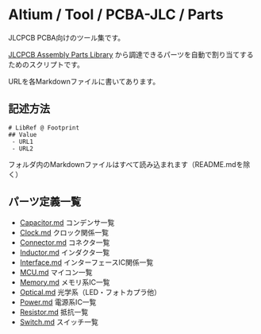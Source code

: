 # Altium / Tool / PCBA-JLC / Parts

JLCPCB PCBA向けのツール集です。

[JLCPCB Assembly Parts Library](https://jlcpcb.com/parts) 
から調達できるパーツを自動で割り当てするためのスクリプトです。

URLを各Markdownファイルに書いてあります。


## 記述方法

    # LibRef @ Footprint
    ## Value
     - URL1
     - URL2


フォルダ内のMarkdownファイルはすべて読み込まれます（README.mdを除く）


## パーツ定義一覧


 - [Capacitor.md](Capacitor.md) コンデンサ一覧
 - [Clock.md](Clock.md) クロック関係一覧
 - [Connector.md](Connector.md) コネクタ一覧
 - [Inductor.md](Inductor.md) インダクタ一覧
 - [Interface.md](Interface.md) インターフェースIC関係一覧
 - [MCU.md](MCU.md) マイコン一覧
 - [Memory.md](Memory.md) メモリ系IC一覧
 - [Optical.md](Optical.md) 光学系（LED・フォトカプラ他）
 - [Power.md](Power.md) 電源系IC一覧
 - [Resistor.md](Resistor.md) 抵抗一覧
 - [Switch.md](Switch.md) スイッチ一覧











